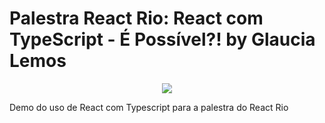 # Palestra React Rio: React com TypeScript - É Possível?! by Glaucia Lemos

<p align="center">
  <img src="https://imgur.com/a/vveG0.gif"/>  
</p>



Demo do uso de React com Typescript para a palestra do React Rio



